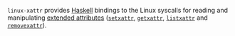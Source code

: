`linux-xattr` provides [Haskell][Haskell] bindings to the Linux syscalls for
reading and manipulating [extended attributes][ea] ([`setxattr`][setxattr],
[`getxattr`][getxattr], [`listxattr`][listxattr] and
[`removexattr`][removexattr]).

  [Haskell]:      http://www.haskell.org/
                  "Haskell Programming Language"
  [ea]:           http://en.wikipedia.org/wiki/Extended_file_attributes
                  "Extended file attributes"
  [setxattr]:     http://man7.org/linux/man-pages/man2/setxattr.2.html
                  "setxattr(2) - Linux manual page"
  [getxattr]:     http://man7.org/linux/man-pages/man2/getxattr.2.html
                  "getxattr(2) - Linux manual page"
  [listxattr]:    http://man7.org/linux/man-pages/man2/listxattr.2.html
                  "listxattr(2) - Linux manual page"
  [removexattr]:  http://man7.org/linux/man-pages/man2/removexattr.2.html
                  "removexattr(2) - Linux manual page"
